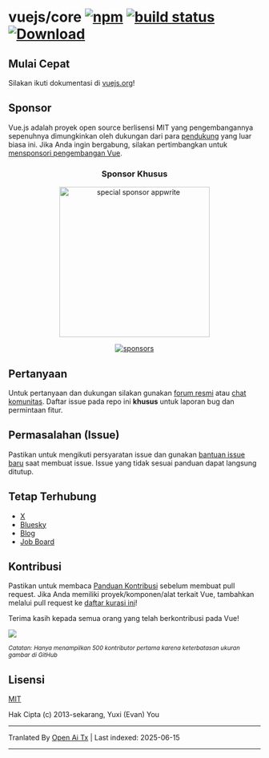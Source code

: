 # vuejs/core [![npm](https://img.shields.io/npm/v/vue.svg)](https://www.npmjs.com/package/vue) [![build status](https://github.com/vuejs/core/actions/workflows/ci.yml/badge.svg?branch=main)](https://github.com/vuejs/core/actions/workflows/ci.yml) [![Download](https://img.shields.io/npm/dm/vue)](https://www.npmjs.com/package/vue)

## Mulai Cepat

Silakan ikuti dokumentasi di [vuejs.org](https://vuejs.org/)!

## Sponsor

Vue.js adalah proyek open source berlisensi MIT yang pengembangannya sepenuhnya dimungkinkan oleh dukungan dari para [pendukung](https://github.com/vuejs/core/blob/main/BACKERS.md) yang luar biasa ini. Jika Anda ingin bergabung, silakan pertimbangkan untuk [ mensponsori pengembangan Vue](https://vuejs.org/sponsor/).

<p align="center">
  <h3 align="center">Sponsor Khusus</h3>
</p>

<p align="center">
  <a target="_blank" href="https://github.com/appwrite/appwrite">
  <img alt="special sponsor appwrite" src="https://sponsors.vuejs.org/images/appwrite.svg" width="300">
  </a>
</p>

<p align="center">
  <a target="_blank" href="https://vuejs.org/sponsor/#current-sponsors">
    <img alt="sponsors" src="https://sponsors.vuejs.org/sponsors.svg?v3">
  </a>
</p>

## Pertanyaan

Untuk pertanyaan dan dukungan silakan gunakan [forum resmi](https://forum.vuejs.org) atau [chat komunitas](https://chat.vuejs.org/). Daftar issue pada repo ini **khusus** untuk laporan bug dan permintaan fitur.

## Permasalahan (Issue)

Pastikan untuk mengikuti persyaratan issue dan gunakan [bantuan issue baru](https://new-issue.vuejs.org/) saat membuat issue. Issue yang tidak sesuai panduan dapat langsung ditutup.

## Tetap Terhubung

- [X](https://x.com/vuejs)
- [Bluesky](https://bsky.app/profile/vuejs.org)
- [Blog](https://blog.vuejs.org/)
- [Job Board](https://vuejobs.com/?ref=vuejs)

## Kontribusi

Pastikan untuk membaca [Panduan Kontribusi](https://github.com/vuejs/core/blob/main/.github/contributing.md) sebelum membuat pull request. Jika Anda memiliki proyek/komponen/alat terkait Vue, tambahkan melalui pull request ke [daftar kurasi ini](https://github.com/vuejs/awesome-vue)!

Terima kasih kepada semua orang yang telah berkontribusi pada Vue!

<a href="https://github.com/vuejs/core/graphs/contributors"><img src="https://opencollective.com/vuejs/contributors.svg?width=890&limit=500" /></a>

<sub>_Catatan: Hanya menampilkan 500 kontributor pertama karena keterbatasan ukuran gambar di GitHub_</sub>

## Lisensi

[MIT](https://opensource.org/licenses/MIT)

Hak Cipta (c) 2013-sekarang, Yuxi (Evan) You

---

Tranlated By [Open Ai Tx](https://github.com/OpenAiTx/OpenAiTx) | Last indexed: 2025-06-15

---